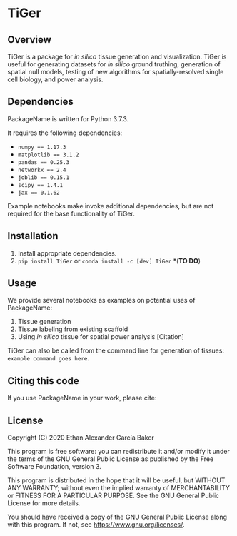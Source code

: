 # TiGer

## Overview
TiGer is a package for _in silico_ tissue generation and visualization. TiGer is useful for generating datasets for _in silico_ ground truthing, generation of spatial null models, testing of new algorithms for spatially-resolved single cell biology, and power analysis.

## Dependencies
PackageName is written for Python 3.7.3. 

It requires the following dependencies: 

- `numpy == 1.17.3`
- `matplotlib == 3.1.2`
- `pandas == 0.25.3`
- `networkx == 2.4`
- `joblib == 0.15.1`
- `scipy == 1.4.1`
- `jax == 0.1.62`

Example notebooks make invoke additional dependencies, but are not required for the base functionality of TiGer. 

## Installation
1. Install appropriate dependencies. 
2. `pip install TiGer` or `conda install -c [dev] TiGer` *(**TO DO**)

## Usage

We provide several notebooks as examples on potential uses of PackageName:
1. Tissue generation
2. Tissue labeling from existing scaffold
3. Using _in silico_ tissue for spatial power analysis [Citation]

TiGer can also be called from the command line for generation of tissues:
`example command goes here`. 

## Citing this code
If you use PackageName in your work, please cite: 

## License 

Copyright (C) 2020  Ethan Alexander García Baker

This program is free software: you can redistribute it and/or modify
it under the terms of the GNU General Public License as published by
the Free Software Foundation, version 3.

This program is distributed in the hope that it will be useful,
but WITHOUT ANY WARRANTY; without even the implied warranty of
MERCHANTABILITY or FITNESS FOR A PARTICULAR PURPOSE.  See the
GNU General Public License for more details.

You should have received a copy of the GNU General Public License
along with this program.  If not, see <https://www.gnu.org/licenses/>.

